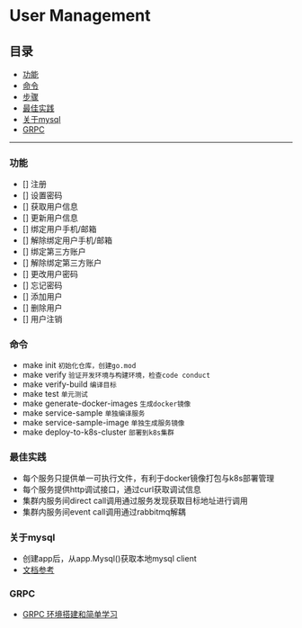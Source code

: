 # User Management
## 目录
  - [功能](#功能)
  - [命令](#命令)
  - [步骤](#步骤)
  - [最佳实践](#最佳实践)
  - [关于mysql](#关于mysql)
  - [GRPC](#grpc)

-----------
### 功能
- [] 注册
- [] 设置密码
- [] 获取用户信息
- [] 更新用户信息
- [] 绑定用户手机/邮箱
- [] 解除绑定用户手机/邮箱
- [] 绑定第三方账户
- [] 解除绑定第三方账户
- [] 更改用户密码
- [] 忘记密码
- [] 添加用户
- [] 删除用户
- [] 用户注销


### 命令
* make init ```初始化仓库，创建go.mod```
* make verify ```验证开发环境与构建环境，检查code conduct```
* make verify-build ```编译目标```
* make test ```单元测试```
* make generate-docker-images ```生成docker镜像```
* make service-sample ```单独编译服务```
* make service-sample-image ```单独生成服务镜像```
* make deploy-to-k8s-cluster ```部署到k8s集群```

### 最佳实践
* 每个服务只提供单一可执行文件，有利于docker镜像打包与k8s部署管理
* 每个服务提供http调试接口，通过curl获取调试信息
* 集群内服务间direct call调用通过服务发现获取目标地址进行调用
* 集群内服务间event call调用通过rabbitmq解耦

### 关于mysql
* 创建app后，从app.Mysql()获取本地mysql client
* [文档参考](https://entgo.io/docs/sql-integration)

### GRPC
* [GRPC 环境搭建和简单学习](./grpc.md)
